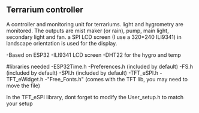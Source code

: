  ## Terrarium controller
A controller and monitoring unit for terrariums.
light and hygrometry are monitored. The outputs are mist maker (or rain), pump, main light, secondary light and fan. a SPI LCD screen (I use a 320*240 ILI9341) in landscape orientation is used for the display.

-Based on ESP32
-ILI9341 LCD screen
-DHT22 for the hygro and temp

#libraries needed
-ESP32Time.h
-Preferences.h (included by default)
-FS.h (included by default)
-SPI.h (included by default)
-TFT_eSPI.h
-TFT_eWidget.h
-"Free_Fonts.h" (comes with the TFT lib, you may need to move the file)

In the TFT_eSPI library, dont forget to modify the User_setup.h to match your setup
